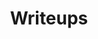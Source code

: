 ---
title: Writeups
summary: Collection of writeups written on different problems/challenges/machines.
description: "Collection of writeups written on different problems/challenges/machines.<br>
Classified according to the platform they were hosted on."
type: list
ShowRssButtonInSectionTermList: true
ShowFullTextinRSS: true
---